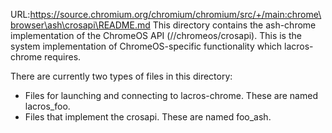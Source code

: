 URL:https://source.chromium.org/chromium/chromium/src/+/main:chrome\browser\ash\crosapi\README.md
This directory contains the ash-chrome implementation of the ChromeOS API
(//chromeos/crosapi). This is the system implementation of ChromeOS-specific
functionality which lacros-chrome requires.

There are currently two types of files in this directory:
  * Files for launching and connecting to lacros-chrome. These are named
    lacros_foo.
  * Files that implement the crosapi. These are named foo_ash.
